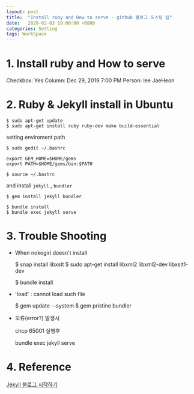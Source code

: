 ```yaml
---
layout: post
title:  "Install ruby and How to serve - github 블로그 포스팅 팁"
date:   2020-02-03 19:00:00 +0800
categories: Setting
tags: WorkSpace
--- 
```


# 1. Install ruby and How to serve

Checkbox: Yes
Column: Dec 29, 2019 7:00 PM
Person: lee JaeHeon

# 2. Ruby & Jekyll install in Ubuntu

    $ sudo apt-get update
    $ sudo apt-get install ruby ruby-dev make build-essential

setting enviroment path

    $ sudo gedit ~/.bashrc
    
    export GEM_HOME=$HOME/gems
    export PATH=$HOME/gems/bin:$PATH
    
    $ source ~/.bashrc

and install `jekyll` , `bundler`

    $ gem install jekyll bundler

    $ bundle install
    $ bundle exec jekyll serve

# 3. Trouble Shooting

- When nokogiri doesn't install

    $ snap install libxslt
    $ sudo apt-get install libxml2 libxml2-dev libxslt1-dev
    
    $ bundle install

- 'load' : cannot load such file

    $ gem update --system
    $ gem pristine bundler

- 오류(error?) 발생시

    chcp 65001 실행후

    bundle exec jekyll serve

# 4. Reference

[Jekyll 블로그 시작하기](https://nachwon.github.io/jekyllblog/)